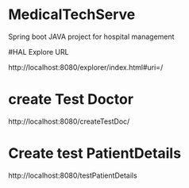 # MedicalTechServe
Spring boot JAVA project for hospital management 



#HAL Explore URL

http://localhost:8080/explorer/index.html#uri=/


# create Test Doctor 
http://localhost:8080/createTestDoc/

# Create test PatientDetails
http://localhost:8080/testPatientDetails
